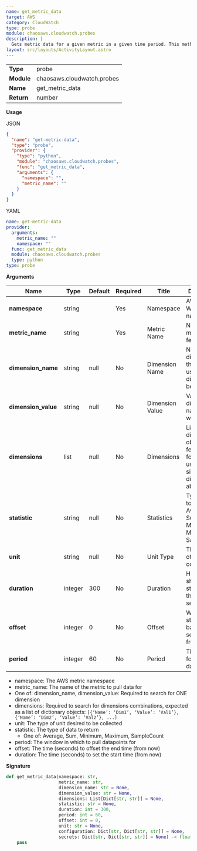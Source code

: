```yaml
---
name: get_metric_data
target: AWS
category: CloudWatch
type: probe
module: chaosaws.cloudwatch.probes
description: |
  Gets metric data for a given metric in a given time period. This method allows for more data to be retrieved than get_metric_statistics
layout: src/layouts/ActivityLayout.astro
---
```


|            |                            |
| ---------- | -------------------------- |
| **Type**   | probe                      |
| **Module** | chaosaws.cloudwatch.probes |
| **Name**   | get_metric_data            |
| **Return** | number                     |

**Usage**

JSON

```json
{
  "name": "get-metric-data",
  "type": "probe",
  "provider": {
    "type": "python",
    "module": "chaosaws.cloudwatch.probes",
    "func": "get_metric_data",
    "arguments": {
      "namespace": "",
      "metric_name": ""
    }
  }
}
```

YAML

```yaml
name: get-metric-data
provider:
  arguments:
    metric_name: ""
    namespace: ""
  func: get_metric_data
  module: chaosaws.cloudwatch.probes
  type: python
type: probe
```

**Arguments**

| Name                | Type    | Default | Required | Title                                                                                | Description                                                         |
| ------------------- | ------- | ------- | -------- | ------------------------------------------------------------------------------------ | ------------------------------------------------------------------- |
| **namespace**       | string  |         | Yes      | Namespace                                                                            | AWS Cloud Watch namespace                                           |
| **metric_name**     | string  |         | Yes      | Metric Name                                                                          | Name of the metric to fetch data for                                |
| **dimension_name**  | string  | null    | No       | Dimension Name                                                                       | Name of a dimension of the metric, or use dimensions below          |
| **dimension_value** | string  | null    | No       | Dimension Value                                                                      | Value for the dimension name above when set                         |
| **dimensions**      | list    | null    | No       | Dimensions | List of dimension objects to fetch data for, when not using a single dimension above |
| **statistic**       | string  | null    | No       | Statistics                                                                           | Type of data to return: Average, Sum, Minimum, Maximum, SampleCount |
| **unit**            | string  | null    | No       | Unit Type                                                                            | The unit type of the data to collect                                |
| **duration**        | integer | 300     | No       | Duration                                                                             | How far back should we start from the offset in seconds             |
| **offset**          | integer | 0       | No       | Offset                                                                               | When do we start looking back in seconds from now                   |
| **period**          | integer | 60      | No       | Period                                                                               | The window for which pull data points                               |

- namespace: The AWS metric namespace
- metric_name: The name of the metric to pull data for
- One of: dimension_name, dimension_value: Required to search for ONE dimension
- dimensions: Required to search for dimensions combinations, expected as a list of dictionary objects: `[{‘Name’: ‘Dim1’, ‘Value’: ‘Val1’}, {‘Name’: ‘Dim2’, ‘Value’: ‘Val2’}, ...]`
- unit: The type of unit desired to be collected
- statistic: The type of data to return
  - One of: Average, Sum, Minimum, Maximum, SampleCount
- period: The window in which to pull datapoints for
- offset: The time (seconds) to offset the end time (from now)
- duration: The time (seconds) to set the start time (from now)

**Signature**

```python
def get_metric_data(namespace: str,
                    metric_name: str,
                    dimension_name: str = None,
                    dimension_value: str = None,
                    dimensions: List[Dict[str, str]] = None,
                    statistic: str = None,
                    duration: int = 300,
                    period: int = 60,
                    offset: int = 0,
                    unit: str = None,
                    configuration: Dict[str, Dict[str, str]] = None,
                    secrets: Dict[str, Dict[str, str]] = None) -> float:
    pass

```

